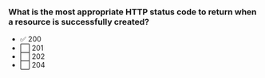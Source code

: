 ### What is the most appropriate HTTP status code to return when a resource is successfully created?

- :white_check_mark: 200
- :white_large_square: 201
- :white_large_square: 202
- :white_large_square: 204
